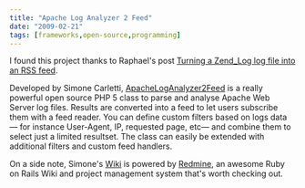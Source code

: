 ```yaml
---
title: "Apache Log Analyzer 2 Feed"
date: "2009-02-21"
tags: [frameworks,open-source,programming]
---
```


I found this project thanks to Raphael's post [Turning a Zend\_Log log file into an RSS feed](http://raphaelstolt.blogspot.com/2007/06/turning-zendlog-log-file-into-rss-feed.html).

Developed by Simone Carletti, [ApacheLogAnalyzer2Feed](http://code.simonecarletti.com/wiki/apachelog2feed) is a really powerful open source PHP 5 class to parse and analyse Apache Web Server log files. Results are converted into a feed to let users subscribe them with a feed reader. You can define custom filters based on logs data — for instance User-Agent, IP, requested page, etc— and combine them to select just a limited resultset. The class can easily be extended with additional filters and custom feed handlers.

On a side note, Simone's [Wiki](http://code.simonecarletti.com/wiki/apachelog2feed) is powered by [Redmine](http://www.redmine.org/), an awesome Ruby on Rails Wiki and project management system that's worth checking out.
